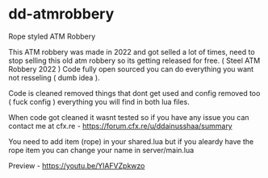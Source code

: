# dd-atmrobbery
Rope styled ATM Robbery

This ATM robbery was made in 2022 and got selled a lot of times, need to stop selling this old atm robbery so its getting released for free. ( Steel ATM Robbery 2022 )
Code fully open sourced you can do everything you want not resseling ( dumb idea ).

Code is cleaned removed things that dont get used and config removed too ( fuck config ) everything you will find in both lua files.

When code got cleaned it wasnt tested so if you have any issue you can contact me at cfx.re - https://forum.cfx.re/u/ddainusshaa/summary

You need to add item (rope) in your shared.lua but if you aleardy have the rope item you can change your name in server/main.lua

Preview - https://youtu.be/YlAFVZpkwzo
